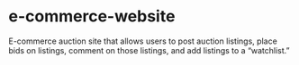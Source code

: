 # e-commerce-website

E-commerce auction site that allows users to post auction listings, place bids on listings, comment on those listings, and add listings to a “watchlist.”
